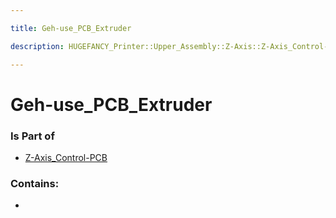 ```yaml
---

title: Geh-use_PCB_Extruder

description: HUGEFANCY_Printer::Upper_Assembly::Z-Axis::Z-Axis_Control-PCB::Geh-use_PCB_Extruder

---
```

# Geh-use_PCB_Extruder
<script>
    var geoarray = '{"Geh-use_PCB_Extruder": {}}';
</script>
<script>
    var basepath = '/assets/HUGEFANCY_Printer/Upper_Assembly/Z-Axis/Z-Axis_Control-PCB/';
</script>
<link rel="stylesheet" href="/css/container.css">

<div id="container"></div>

<!-- these are the required scripts for the three.js scene -->
<script src="/lib/three.min.js"></script>
<script src="/lib/OrbitControls.js"></script>
<script src="/lib/RectAreaLightUniformsLib.js"></script>
<!-- this is your app's lib file -->
<script src="/lib/triceratops_app.js"></script>
### Is Part of
- [Z-Axis_Control-PCB](../Z-Axis_Control-PCB)  

### Contains:
- [](./Geh-use_PCB_Extruder/)


